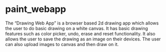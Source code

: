 # paint_webapp
The “Drawing Web App” is a browser based 2d drawing app which allows the user to do basic drawing on a white canvas. It has basic drawing features such as color picker, undo, erase and reset functionality. It also allows the user to save the drawing as an image on their devices. The user can also upload images to canvas and then draw on it.
